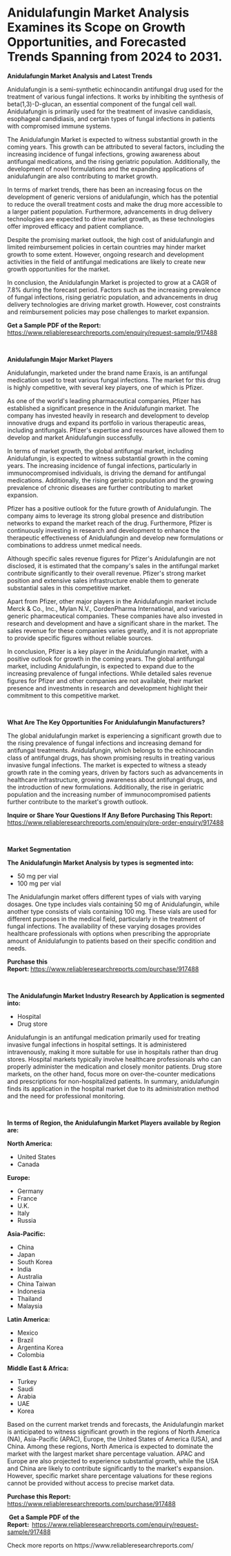 <p><h1>Anidulafungin Market Analysis Examines its Scope on Growth Opportunities, and Forecasted Trends Spanning from 2024 to 2031.</h1></p><p><strong>Anidulafungin Market Analysis and Latest Trends</strong></p>
<p><p>Anidulafungin is a semi-synthetic echinocandin antifungal drug used for the treatment of various fungal infections. It works by inhibiting the synthesis of beta(1,3)-D-glucan, an essential component of the fungal cell wall. Anidulafungin is primarily used for the treatment of invasive candidiasis, esophageal candidiasis, and certain types of fungal infections in patients with compromised immune systems.</p><p>The Anidulafungin Market is expected to witness substantial growth in the coming years. This growth can be attributed to several factors, including the increasing incidence of fungal infections, growing awareness about antifungal medications, and the rising geriatric population. Additionally, the development of novel formulations and the expanding applications of anidulafungin are also contributing to market growth.</p><p>In terms of market trends, there has been an increasing focus on the development of generic versions of anidulafungin, which has the potential to reduce the overall treatment costs and make the drug more accessible to a larger patient population. Furthermore, advancements in drug delivery technologies are expected to drive market growth, as these technologies offer improved efficacy and patient compliance.</p><p>Despite the promising market outlook, the high cost of anidulafungin and limited reimbursement policies in certain countries may hinder market growth to some extent. However, ongoing research and development activities in the field of antifungal medications are likely to create new growth opportunities for the market.</p><p>In conclusion, the Anidulafungin Market is projected to grow at a CAGR of 7.8% during the forecast period. Factors such as the increasing prevalence of fungal infections, rising geriatric population, and advancements in drug delivery technologies are driving market growth. However, cost constraints and reimbursement policies may pose challenges to market expansion.</p></p>
<p><strong>Get a Sample PDF of the Report:&nbsp;</strong> <a href="https://www.reliableresearchreports.com/enquiry/request-sample/917488">https://www.reliableresearchreports.com/enquiry/request-sample/917488</a></p>
<p>&nbsp;</p>
<p><strong>Anidulafungin Major Market Players</strong></p>
<p><p>Anidulafungin, marketed under the brand name Eraxis, is an antifungal medication used to treat various fungal infections. The market for this drug is highly competitive, with several key players, one of which is Pfizer.</p><p>As one of the world's leading pharmaceutical companies, Pfizer has established a significant presence in the Anidulafungin market. The company has invested heavily in research and development to develop innovative drugs and expand its portfolio in various therapeutic areas, including antifungals. Pfizer's expertise and resources have allowed them to develop and market Anidulafungin successfully.</p><p>In terms of market growth, the global antifungal market, including Anidulafungin, is expected to witness substantial growth in the coming years. The increasing incidence of fungal infections, particularly in immunocompromised individuals, is driving the demand for antifungal medications. Additionally, the rising geriatric population and the growing prevalence of chronic diseases are further contributing to market expansion.</p><p>Pfizer has a positive outlook for the future growth of Anidulafungin. The company aims to leverage its strong global presence and distribution networks to expand the market reach of the drug. Furthermore, Pfizer is continuously investing in research and development to enhance the therapeutic effectiveness of Anidulafungin and develop new formulations or combinations to address unmet medical needs.</p><p>Although specific sales revenue figures for Pfizer's Anidulafungin are not disclosed, it is estimated that the company's sales in the antifungal market contribute significantly to their overall revenue. Pfizer's strong market position and extensive sales infrastructure enable them to generate substantial sales in this competitive market.</p><p>Apart from Pfizer, other major players in the Anidulafungin market include Merck & Co., Inc., Mylan N.V., CordenPharma International, and various generic pharmaceutical companies. These companies have also invested in research and development and have a significant share in the market. The sales revenue for these companies varies greatly, and it is not appropriate to provide specific figures without reliable sources.</p><p>In conclusion, Pfizer is a key player in the Anidulafungin market, with a positive outlook for growth in the coming years. The global antifungal market, including Anidulafungin, is expected to expand due to the increasing prevalence of fungal infections. While detailed sales revenue figures for Pfizer and other companies are not available, their market presence and investments in research and development highlight their commitment to this competitive market.</p></p>
<p>&nbsp;</p>
<p><strong>What Are The Key Opportunities For Anidulafungin Manufacturers?</strong></p>
<p><p>The global anidulafungin market is experiencing a significant growth due to the rising prevalence of fungal infections and increasing demand for antifungal treatments. Anidulafungin, which belongs to the echinocandin class of antifungal drugs, has shown promising results in treating various invasive fungal infections. The market is expected to witness a steady growth rate in the coming years, driven by factors such as advancements in healthcare infrastructure, growing awareness about antifungal drugs, and the introduction of new formulations. Additionally, the rise in geriatric population and the increasing number of immunocompromised patients further contribute to the market's growth outlook.</p></p>
<p><strong>Inquire or Share Your Questions If Any Before Purchasing This Report:</strong> <a href="https://www.reliableresearchreports.com/enquiry/pre-order-enquiry/917488">https://www.reliableresearchreports.com/enquiry/pre-order-enquiry/917488</a></p>
<p>&nbsp;</p>
<p><strong>Market Segmentation</strong></p>
<p><strong>The Anidulafungin Market Analysis by types is segmented into:</strong></p>
<p><ul><li>50 mg per vial</li><li>100 mg per vial</li></ul></p>
<p><p>The Anidulafungin market offers different types of vials with varying dosages. One type includes vials containing 50 mg of Anidulafungin, while another type consists of vials containing 100 mg. These vials are used for different purposes in the medical field, particularly in the treatment of fungal infections. The availability of these varying dosages provides healthcare professionals with options when prescribing the appropriate amount of Anidulafungin to patients based on their specific condition and needs.</p></p>
<p><strong>Purchase this Report:&nbsp;</strong><a href="https://www.reliableresearchreports.com/purchase/917488">https://www.reliableresearchreports.com/purchase/917488</a></p>
<p>&nbsp;</p>
<p><strong>The Anidulafungin Market Industry Research by Application is segmented into:</strong></p>
<p><ul><li>Hospital</li><li>Drug store</li></ul></p>
<p><p>Anidulafungin is an antifungal medication primarily used for treating invasive fungal infections in hospital settings. It is administered intravenously, making it more suitable for use in hospitals rather than drug stores. Hospital markets typically involve healthcare professionals who can properly administer the medication and closely monitor patients. Drug store markets, on the other hand, focus more on over-the-counter medications and prescriptions for non-hospitalized patients. In summary, anidulafungin finds its application in the hospital market due to its administration method and the need for professional monitoring.</p></p>
<p>&nbsp;</p>
<p><strong>In terms of Region, the Anidulafungin Market Players available by Region are:</strong></p>
<p>
    <p> <strong> North America: </strong>
        <ul>
            <li>United States</li>
            <li>Canada</li>
        </ul>
        </p> 
    <p> <strong> Europe: </strong>
        <ul>
            <li>Germany</li>
            <li>France</li>
            <li>U.K.</li>
            <li>Italy</li>
            <li>Russia</li>
        </ul>
        </p> 
    <p> <strong> Asia-Pacific: </strong>
        <ul>
            <li>China</li>
            <li>Japan</li>
            <li>South Korea</li>
            <li>India</li>
            <li>Australia</li>
            <li>China Taiwan</li>
            <li>Indonesia</li>
            <li>Thailand</li>
            <li>Malaysia</li>
        </ul>
        </p> 
    <p> <strong> Latin America: </strong>
        <ul>
            <li>Mexico</li>
            <li>Brazil</li>
            <li>Argentina Korea</li>
            <li>Colombia</li>
        </ul>
        </p> 
    <p> <strong> Middle East & Africa: </strong>
        <ul>
            <li>Turkey</li>
            <li>Saudi</li>
            <li>Arabia</li>
            <li>UAE</li>
            <li>Korea</li>
        </ul>
    </p>
    </p>
<p><p>Based on the current market trends and forecasts, the Anidulafungin market is anticipated to witness significant growth in the regions of North America (NA), Asia-Pacific (APAC), Europe, the United States of America (USA), and China. Among these regions, North America is expected to dominate the market with the largest market share percentage valuation. APAC and Europe are also projected to experience substantial growth, while the USA and China are likely to contribute significantly to the market's expansion. However, specific market share percentage valuations for these regions cannot be provided without access to precise market data.</p></p>
<p><strong>Purchase this Report: </strong><a href="https://www.reliableresearchreports.com/purchase/917488">https://www.reliableresearchreports.com/purchase/917488</a></p>
<p>&nbsp;<strong>Get a Sample PDF of the Report:&nbsp;&nbsp;</strong><a href="https://www.reliableresearchreports.com/enquiry/request-sample/917488">https://www.reliableresearchreports.com/enquiry/request-sample/917488</a></p>
<p><strong></strong></p>
<p>Check more reports on https://www.reliableresearchreports.com/</p>